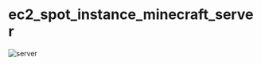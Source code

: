 # ec2_spot_instance_minecraft_server

![server](https://github.com/user-attachments/assets/e345f14f-4bf4-4cbd-88e8-223ffd236669)

